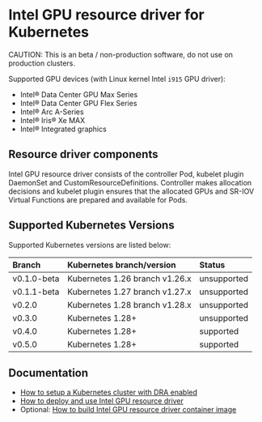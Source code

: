 # Intel GPU resource driver for Kubernetes

CAUTION: This is an beta / non-production software, do not use on production clusters.

Supported GPU devices (with Linux kernel Intel `i915` GPU driver):
- Intel® Data Center GPU Max Series
- Intel® Data Center GPU Flex Series
- Intel® Arc A-Series
- Intel® Iris® Xe MAX
- Intel® Integrated graphics

## Resource driver components

Intel GPU resource driver consists of the controller Pod, kubelet plugin DaemonSet and CustomResourceDefinitions.
Controller makes allocation decisions and kubelet plugin ensures that the allocated GPUs and SR-IOV Virtual Functions
are prepared and available for Pods.

## Supported Kubernetes Versions

Supported Kubernetes versions are listed below:

| Branch            | Kubernetes branch/version       | Status      |
|:------------------|:--------------------------------|:------------|
| v0.1.0-beta       | Kubernetes 1.26 branch v1.26.x  | unsupported |
| v0.1.1-beta       | Kubernetes 1.27 branch v1.27.x  | unsupported |
| v0.2.0            | Kubernetes 1.28 branch v1.28.x  | unsupported |
| v0.3.0            | Kubernetes 1.28+                | unsupported |
| v0.4.0            | Kubernetes 1.28+                | supported   |
| v0.5.0            | Kubernetes 1.28+                | supported   |

[Kubernetes cluster]: https://kubernetes.io/docs/setup/independent/create-cluster-kubeadm/

## Documentation

- [How to setup a Kubernetes cluster with DRA enabled](../CLUSTER_SETUP.md)
- [How to deploy and use Intel GPU resource driver](USAGE.md)
- Optional: [How to build Intel GPU resource driver container image](BUILD.md)